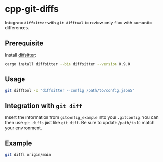 # cpp-git-diffs

Integrate `diffsitter` with `git difftool` to review only files with semantic differences.

## Prerequisite

Install [diffsitter](https://github.com/afnanenayet/diffsitter):

```bash
cargo install diffsitter --bin diffsitter --version 0.9.0
```

## Usage

```bash
git difftool -x "diffsitter --config /path/to/config.json5"
```

## Integration with `git diff`

Insert the information from `gitconfig_example` into your `.gitconfig`.
You can then use `git diffs` just like `git diff`.
Be sure to update `/path/to` to match your environment.

## Example

```bash
git diffs origin/main
```